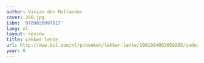 ```yaml
---
author: Vivian den Hollander
cover: 288.jpg
isbn: '9789026997817'
lang: nl
layout: review
title: Lekker lente
url: http://www.bol.com/nl/p/boeken/lekker-lente/1001004002050285/index.html
year: 0
---
```


